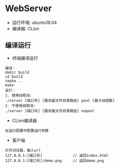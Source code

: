 # WebServer
- 运行环境: ubuntu18.04
- 编译器: CLion
## 编译运行
- 终端编译运行
```
编译：
mkdir build
cd build
cmake ..
make
运行：
1. 使用线程池:
./server [端口号] [服务器文件目录路径] pool [最大线程数]
2. 不使用线程池:
./server [端口号] [服务器文件目录路径] nopool
```
- CLion编译器
```
在运行配置中配置运行参数
```
- 客户端
```
打开浏览器，输入url
127.0.0.1:[端口号]              // 返回index.html
127.0.0.1:[端口号]/demo.png     // 返回demo.png